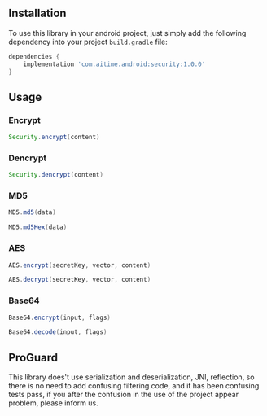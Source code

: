 ## Installation ##
To use this library in your android project, just simply add the following dependency into your project `build.gradle` file:
``` gradle
dependencies {
    implementation 'com.aitime.android:security:1.0.0'
}
```

## Usage ##
### Encrypt ###
```java
Security.encrypt(content)
```

### Dencrypt ###
```java
Security.dencrypt(content)
```

### MD5 ###
```java
MD5.md5(data)

MD5.md5Hex(data)
```

### AES ###
```java
AES.encrypt(secretKey, vector, content)

AES.decrypt(secretKey, vector, content)
```

### Base64 ###
```java
Base64.encrypt(input, flags)

Base64.decode(input, flags)
```

## ProGuard ##
This library does't use serialization and deserialization, JNI, reflection, so there is no need to add confusing filtering code, and it has been confusing tests pass, if you after the confusion in the use of the project appear problem, please inform us.

